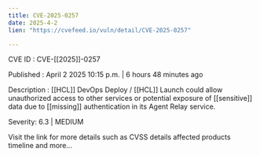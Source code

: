 ```yaml
---
title: CVE-2025-0257
date: 2025-4-2
lien: "https://cvefeed.io/vuln/detail/CVE-2025-0257"

---
```


CVE ID : CVE-[[2025]]-0257

Published :  April 2
2025
10:15 p.m. | 6 hours
48 minutes ago

Description :  [[HCL]] DevOps Deploy /  [[HCL]] Launch could allow unauthorized access to other services or potential exposure of  [[sensitive]] data due to  [[missing]] authentication in its Agent Relay service.

Severity: 6.3 | MEDIUM

Visit the link for more details
such as CVSS details
affected products
timeline
and more...
